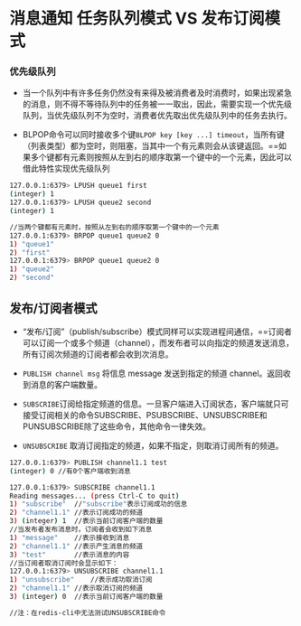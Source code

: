 # 消息通知 任务队列模式 VS 发布订阅模式

### 优先级队列

- 当一个队列中有许多任务仍然没有来得及被消费者及时消费时，如果出现紧急的消息，则不得不等待队列中的任务被一一取出，因此，需要实现一个优先级队列，当优先级队列不为空时，消费者优先取出优先级队列中的任务去执行。

- BLPOP命令可以同时接收多个键`BLPOP key [key ...] timeout`，当所有键（列表类型）都为空时，则阻塞，当其中一个有元素则会从该键返回。==如果多个键都有元素则按照从左到右的顺序取第一个键中的一个元素，因此可以借此特性实现优先级队列

```bash
127.0.0.1:6379> LPUSH queue1 first 
(integer) 1
127.0.0.1:6379> LPUSH queue2 second
(integer) 1

//当两个键都有元素时，按照从左到右的顺序取第一个键中的一个元素
127.0.0.1:6379> BRPOP queue1 queue2 0
1) "queue1"
2) "first"
127.0.0.1:6379> BRPOP queue1 queue2 0
1) "queue2"
2) "second"
```

## 发布/订阅者模式

- “发布/订阅”（publish/subscribe）模式同样可以实现进程间通信，==订阅者可以订阅一个或多个频道（channel），而发布者可以向指定的频道发送消息，所有订阅次频道的订阅者都会收到次消息。

- `PUBLISH channel msg` 将信息 message 发送到指定的频道 channel。返回收到消息的客户端数量。
- `SUBSCRIBE`订阅给指定频道的信息。一旦客户端进入订阅状态，客户端就只可接受订阅相关的命令SUBSCRIBE、PSUBSCRIBE、UNSUBSCRIBE和PUNSUBSCRIBE除了这些命令，其他命令一律失效。
- `UNSUBSCRIBE` 取消订阅指定的频道，如果不指定，则取消订阅所有的频道。

```bash
127.0.0.1:6379> PUBLISH channel1.1 test
(integer) 0 //有0个客户端收到消息

127.0.0.1:6379> SUBSCRIBE channel1.1
Reading messages... (press Ctrl-C to quit)
1) "subscribe"  //"subscribe"表示订阅成功的信息
2) "channel1.1" //表示订阅成功的频道
3) (integer) 1  //表示当前订阅客户端的数量
//当发布者发布消息时，订阅者会收到如下消息
1) "message"    //表示接收到消息
2) "channel1.1" //表示产生消息的频道
3) "test"       //表示消息的内容
//当订阅者取消订阅时会显示如下：
127.0.0.1:6379> UNSUBSCRIBE channel1.1
1) "unsubscribe"    //表示成功取消订阅
2) "channel1.1" //表示取消订阅的频道
3) (integer) 0  //表示当前订阅客户端的数量

//注：在redis-cli中无法测试UNSUBSCRIBE命令
```







